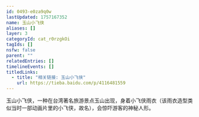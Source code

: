 ```yaml
---
id: 0493-e0za9q0w
lastUpdated: 1757167352
name: 玉山小飞侠
aliases: []
layer: 3
categoryId: cat_r0rzgkOi
tagIds: []
nsfw: false
parent: ""
relatedEntries: []
timelineEvents: []
titledLinks:
  - title: "相关链接: 玉山小飞侠"
    url: https://tieba.baidu.com/p/4116481559
---
```


玉山小飞侠，一种在台湾著名旅游景点玉山出现，身着小飞侠雨衣（该雨衣造型类似当时一部动画片里的小飞侠，故名），会惊吓游客的神秘人形。